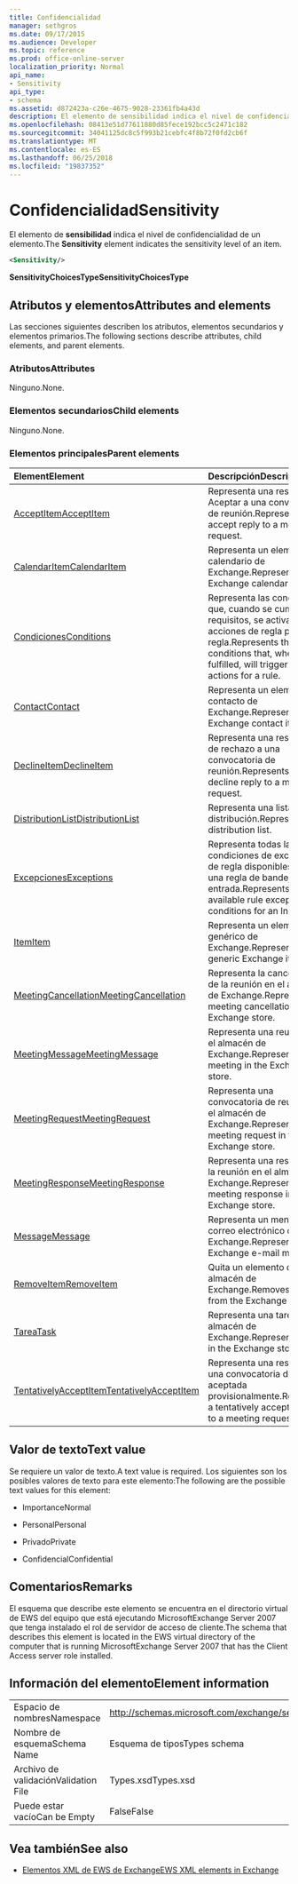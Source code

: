 ```yaml
---
title: Confidencialidad
manager: sethgros
ms.date: 09/17/2015
ms.audience: Developer
ms.topic: reference
ms.prod: office-online-server
localization_priority: Normal
api_name:
- Sensitivity
api_type:
- schema
ms.assetid: d872423a-c26e-4675-9028-23361fb4a43d
description: El elemento de sensibilidad indica el nivel de confidencialidad de un elemento.
ms.openlocfilehash: 08413e51d77611880d85fece192bcc5c2471c182
ms.sourcegitcommit: 34041125dc8c5f993b21cebfc4f8b72f0fd2cb6f
ms.translationtype: MT
ms.contentlocale: es-ES
ms.lasthandoff: 06/25/2018
ms.locfileid: "19837352"
---
```

# <a name="sensitivity"></a><span data-ttu-id="cd1dc-103">Confidencialidad</span><span class="sxs-lookup"><span data-stu-id="cd1dc-103">Sensitivity</span></span>

<span data-ttu-id="cd1dc-104">El elemento de **sensibilidad** indica el nivel de confidencialidad de un elemento.</span><span class="sxs-lookup"><span data-stu-id="cd1dc-104">The **Sensitivity** element indicates the sensitivity level of an item.</span></span> 
  
```XML
<Sensitivity/>
```

 <span data-ttu-id="cd1dc-105">**SensitivityChoicesType**</span><span class="sxs-lookup"><span data-stu-id="cd1dc-105">**SensitivityChoicesType**</span></span>
## <a name="attributes-and-elements"></a><span data-ttu-id="cd1dc-106">Atributos y elementos</span><span class="sxs-lookup"><span data-stu-id="cd1dc-106">Attributes and elements</span></span>

<span data-ttu-id="cd1dc-107">Las secciones siguientes describen los atributos, elementos secundarios y elementos primarios.</span><span class="sxs-lookup"><span data-stu-id="cd1dc-107">The following sections describe attributes, child elements, and parent elements.</span></span>
  
### <a name="attributes"></a><span data-ttu-id="cd1dc-108">Atributos</span><span class="sxs-lookup"><span data-stu-id="cd1dc-108">Attributes</span></span>

<span data-ttu-id="cd1dc-109">Ninguno.</span><span class="sxs-lookup"><span data-stu-id="cd1dc-109">None.</span></span>
  
### <a name="child-elements"></a><span data-ttu-id="cd1dc-110">Elementos secundarios</span><span class="sxs-lookup"><span data-stu-id="cd1dc-110">Child elements</span></span>

<span data-ttu-id="cd1dc-111">Ninguno.</span><span class="sxs-lookup"><span data-stu-id="cd1dc-111">None.</span></span>
  
### <a name="parent-elements"></a><span data-ttu-id="cd1dc-112">Elementos principales</span><span class="sxs-lookup"><span data-stu-id="cd1dc-112">Parent elements</span></span>

|<span data-ttu-id="cd1dc-113">**Element**</span><span class="sxs-lookup"><span data-stu-id="cd1dc-113">**Element**</span></span>|<span data-ttu-id="cd1dc-114">**Descripción**</span><span class="sxs-lookup"><span data-stu-id="cd1dc-114">**Description**</span></span>|
|:-----|:-----|
|[<span data-ttu-id="cd1dc-115">AcceptItem</span><span class="sxs-lookup"><span data-stu-id="cd1dc-115">AcceptItem</span></span>](acceptitem.md) <br/> |<span data-ttu-id="cd1dc-116">Representa una respuesta a Aceptar a una convocatoria de reunión.</span><span class="sxs-lookup"><span data-stu-id="cd1dc-116">Represents an accept reply to a meeting request.</span></span>  <br/> |
|[<span data-ttu-id="cd1dc-117">CalendarItem</span><span class="sxs-lookup"><span data-stu-id="cd1dc-117">CalendarItem</span></span>](calendaritem.md) <br/> |<span data-ttu-id="cd1dc-118">Representa un elemento de calendario de Exchange.</span><span class="sxs-lookup"><span data-stu-id="cd1dc-118">Represents an Exchange calendar item.</span></span>  <br/> |
|[<span data-ttu-id="cd1dc-119">Condiciones</span><span class="sxs-lookup"><span data-stu-id="cd1dc-119">Conditions</span></span>](conditions.md) <br/> |<span data-ttu-id="cd1dc-120">Representa las condiciones que, cuando se cumplen los requisitos, se activará las acciones de regla para una regla.</span><span class="sxs-lookup"><span data-stu-id="cd1dc-120">Represents the conditions that, when fulfilled, will trigger the rule actions for a rule.</span></span>  <br/> |
|[<span data-ttu-id="cd1dc-121">Contact</span><span class="sxs-lookup"><span data-stu-id="cd1dc-121">Contact</span></span>](contact.md) <br/> |<span data-ttu-id="cd1dc-122">Representa un elemento de contacto de Exchange.</span><span class="sxs-lookup"><span data-stu-id="cd1dc-122">Represents an Exchange contact item.</span></span>  <br/> |
|[<span data-ttu-id="cd1dc-123">DeclineItem</span><span class="sxs-lookup"><span data-stu-id="cd1dc-123">DeclineItem</span></span>](declineitem.md) <br/> |<span data-ttu-id="cd1dc-124">Representa una respuesta de rechazo a una convocatoria de reunión.</span><span class="sxs-lookup"><span data-stu-id="cd1dc-124">Represents a decline reply to a meeting request.</span></span>  <br/> |
|[<span data-ttu-id="cd1dc-125">DistributionList</span><span class="sxs-lookup"><span data-stu-id="cd1dc-125">DistributionList</span></span>](distributionlist.md) <br/> |<span data-ttu-id="cd1dc-126">Representa una lista de distribución.</span><span class="sxs-lookup"><span data-stu-id="cd1dc-126">Represents a distribution list.</span></span>  <br/> |
|[<span data-ttu-id="cd1dc-127">Excepciones</span><span class="sxs-lookup"><span data-stu-id="cd1dc-127">Exceptions</span></span>](exceptions.md) <br/> |<span data-ttu-id="cd1dc-128">Representa todas las condiciones de excepción de regla disponibles para una regla de bandeja de entrada.</span><span class="sxs-lookup"><span data-stu-id="cd1dc-128">Represents all the available rule exception conditions for an Inbox rule.</span></span>  <br/> |
|[<span data-ttu-id="cd1dc-129">Item</span><span class="sxs-lookup"><span data-stu-id="cd1dc-129">Item</span></span>](item.md) <br/> |<span data-ttu-id="cd1dc-130">Representa un elemento genérico de Exchange.</span><span class="sxs-lookup"><span data-stu-id="cd1dc-130">Represents a generic Exchange item.</span></span>  <br/> |
|[<span data-ttu-id="cd1dc-131">MeetingCancellation</span><span class="sxs-lookup"><span data-stu-id="cd1dc-131">MeetingCancellation</span></span>](meetingcancellation.md) <br/> |<span data-ttu-id="cd1dc-132">Representa la cancelación de la reunión en el almacén de Exchange.</span><span class="sxs-lookup"><span data-stu-id="cd1dc-132">Represents a meeting cancellation in the Exchange store.</span></span>  <br/> |
|[<span data-ttu-id="cd1dc-133">MeetingMessage</span><span class="sxs-lookup"><span data-stu-id="cd1dc-133">MeetingMessage</span></span>](meetingmessage.md) <br/> |<span data-ttu-id="cd1dc-134">Representa una reunión en el almacén de Exchange.</span><span class="sxs-lookup"><span data-stu-id="cd1dc-134">Represents a meeting in the Exchange store.</span></span>  <br/> |
|[<span data-ttu-id="cd1dc-135">MeetingRequest</span><span class="sxs-lookup"><span data-stu-id="cd1dc-135">MeetingRequest</span></span>](meetingrequest.md) <br/> |<span data-ttu-id="cd1dc-136">Representa una convocatoria de reunión en el almacén de Exchange.</span><span class="sxs-lookup"><span data-stu-id="cd1dc-136">Represents a meeting request in the Exchange store.</span></span>  <br/> |
|[<span data-ttu-id="cd1dc-137">MeetingResponse</span><span class="sxs-lookup"><span data-stu-id="cd1dc-137">MeetingResponse</span></span>](meetingresponse.md) <br/> |<span data-ttu-id="cd1dc-138">Representa una respuesta a la reunión en el almacén de Exchange.</span><span class="sxs-lookup"><span data-stu-id="cd1dc-138">Represents a meeting response in the Exchange store.</span></span>  <br/> |
|[<span data-ttu-id="cd1dc-139">Message</span><span class="sxs-lookup"><span data-stu-id="cd1dc-139">Message</span></span>](message-ex15websvcsotherref.md) <br/> |<span data-ttu-id="cd1dc-140">Representa un mensaje de correo electrónico de Exchange.</span><span class="sxs-lookup"><span data-stu-id="cd1dc-140">Represents an Exchange e-mail message.</span></span>  <br/> |
|[<span data-ttu-id="cd1dc-141">RemoveItem</span><span class="sxs-lookup"><span data-stu-id="cd1dc-141">RemoveItem</span></span>](removeitem.md) <br/> |<span data-ttu-id="cd1dc-142">Quita un elemento desde el almacén de Exchange.</span><span class="sxs-lookup"><span data-stu-id="cd1dc-142">Removes an item from the Exchange store.</span></span>  <br/> |
|[<span data-ttu-id="cd1dc-143">Tarea</span><span class="sxs-lookup"><span data-stu-id="cd1dc-143">Task</span></span>](task.md) <br/> |<span data-ttu-id="cd1dc-144">Representa una tarea en el almacén de Exchange.</span><span class="sxs-lookup"><span data-stu-id="cd1dc-144">Represents a task in the Exchange store.</span></span>  <br/> |
|[<span data-ttu-id="cd1dc-145">TentativelyAcceptItem</span><span class="sxs-lookup"><span data-stu-id="cd1dc-145">TentativelyAcceptItem</span></span>](tentativelyacceptitem.md) <br/> |<span data-ttu-id="cd1dc-146">Representa una respuesta a una convocatoria de reunión aceptada provisionalmente.</span><span class="sxs-lookup"><span data-stu-id="cd1dc-146">Represents a tentatively accepted reply to a meeting request.</span></span>  <br/> |
   
## <a name="text-value"></a><span data-ttu-id="cd1dc-147">Valor de texto</span><span class="sxs-lookup"><span data-stu-id="cd1dc-147">Text value</span></span>

<span data-ttu-id="cd1dc-148">Se requiere un valor de texto.</span><span class="sxs-lookup"><span data-stu-id="cd1dc-148">A text value is required.</span></span> <span data-ttu-id="cd1dc-149">Los siguientes son los posibles valores de texto para este elemento:</span><span class="sxs-lookup"><span data-stu-id="cd1dc-149">The following are the possible text values for this element:</span></span>
  
- <span data-ttu-id="cd1dc-150">Importance</span><span class="sxs-lookup"><span data-stu-id="cd1dc-150">Normal</span></span>
    
- <span data-ttu-id="cd1dc-151">Personal</span><span class="sxs-lookup"><span data-stu-id="cd1dc-151">Personal</span></span>
    
- <span data-ttu-id="cd1dc-152">Privado</span><span class="sxs-lookup"><span data-stu-id="cd1dc-152">Private</span></span>
    
- <span data-ttu-id="cd1dc-153">Confidencial</span><span class="sxs-lookup"><span data-stu-id="cd1dc-153">Confidential</span></span>
    
## <a name="remarks"></a><span data-ttu-id="cd1dc-154">Comentarios</span><span class="sxs-lookup"><span data-stu-id="cd1dc-154">Remarks</span></span>

<span data-ttu-id="cd1dc-155">El esquema que describe este elemento se encuentra en el directorio virtual de EWS del equipo que está ejecutando MicrosoftExchange Server 2007 que tenga instalado el rol de servidor de acceso de cliente.</span><span class="sxs-lookup"><span data-stu-id="cd1dc-155">The schema that describes this element is located in the EWS virtual directory of the computer that is running MicrosoftExchange Server 2007 that has the Client Access server role installed.</span></span>
  
## <a name="element-information"></a><span data-ttu-id="cd1dc-156">Información del elemento</span><span class="sxs-lookup"><span data-stu-id="cd1dc-156">Element information</span></span>

|||
|:-----|:-----|
|<span data-ttu-id="cd1dc-157">Espacio de nombres</span><span class="sxs-lookup"><span data-stu-id="cd1dc-157">Namespace</span></span>  <br/> |http://schemas.microsoft.com/exchange/services/2006/types  <br/> |
|<span data-ttu-id="cd1dc-158">Nombre de esquema</span><span class="sxs-lookup"><span data-stu-id="cd1dc-158">Schema Name</span></span>  <br/> |<span data-ttu-id="cd1dc-159">Esquema de tipos</span><span class="sxs-lookup"><span data-stu-id="cd1dc-159">Types schema</span></span>  <br/> |
|<span data-ttu-id="cd1dc-160">Archivo de validación</span><span class="sxs-lookup"><span data-stu-id="cd1dc-160">Validation File</span></span>  <br/> |<span data-ttu-id="cd1dc-161">Types.xsd</span><span class="sxs-lookup"><span data-stu-id="cd1dc-161">Types.xsd</span></span>  <br/> |
|<span data-ttu-id="cd1dc-162">Puede estar vacío</span><span class="sxs-lookup"><span data-stu-id="cd1dc-162">Can be Empty</span></span>  <br/> |<span data-ttu-id="cd1dc-163">False</span><span class="sxs-lookup"><span data-stu-id="cd1dc-163">False</span></span>  <br/> |
   
## <a name="see-also"></a><span data-ttu-id="cd1dc-164">Vea también</span><span class="sxs-lookup"><span data-stu-id="cd1dc-164">See also</span></span>



- [<span data-ttu-id="cd1dc-165">Elementos XML de EWS de Exchange</span><span class="sxs-lookup"><span data-stu-id="cd1dc-165">EWS XML elements in Exchange</span></span>](ews-xml-elements-in-exchange.md)

